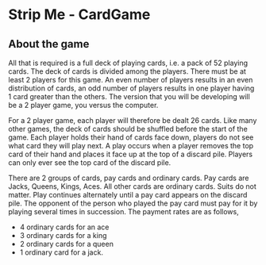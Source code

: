 # Strip Me - CardGame

## About the game

All that is required is a full deck of playing cards, i.e. a pack of 52 playing cards. The deck of cards is divided among the players. There must be at least 2 players for this game. An even number of players results in an even distribution of cards, an odd number of players results in one player having 1 card greater than the others. The version that you will be developing will be a 2 player game, you versus the computer.

For a 2 player game, each player will therefore be dealt 26 cards. Like many other games, the deck of cards should be shuffled before the start of the game. Each player holds their hand of cards face down, players do not see what card they will play next. A play occurs when a player removes the top card of their hand and places it face up at the top of a discard pile. Players can only ever see the top card of the discard pile.

There are 2 groups of cards, pay cards and ordinary cards. Pay cards are Jacks, Queens, Kings, Aces. All other cards are ordinary cards. Suits do not matter. Play continues alternately until a pay card appears on the discard pile. The opponent of the person who played the pay card must pay for it by playing several times in succession. The payment rates are as follows,
* 4 ordinary cards for an ace
* 3 ordinary cards for a king
* 2 ordinary cards for a queen
* 1 ordinary card for a jack. 
